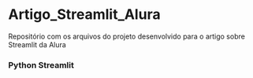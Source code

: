 # Artigo_Streamlit_Alura
Repositório com os arquivos do projeto desenvolvido para o artigo sobre Streamlit da Alura

### Python Streamlit
